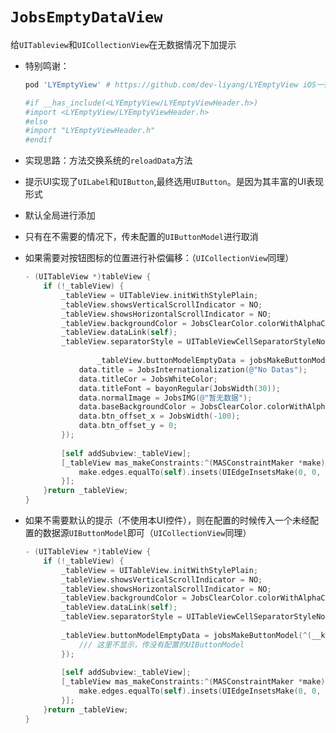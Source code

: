 # `JobsEmptyDataView`
给`UITableview`和`UICollectionView`在无数据情况下加提示

* 特别鸣谢：

  ```ruby
  pod 'LYEmptyView' # https://github.com/dev-liyang/LYEmptyView iOS一行代码集成空白页面占位图(无数据、无网络占位图)
  
  #if __has_include(<LYEmptyView/LYEmptyViewHeader.h>)
  #import <LYEmptyView/LYEmptyViewHeader.h>
  #else
  #import "LYEmptyViewHeader.h"
  #endif
  ```

* 实现思路：方法交换系统的`reloadData`方法

* 提示UI实现了`UILabel`和`UIButton`,最终选用`UIButton`。是因为其丰富的UI表现形式

* 默认全局进行添加

* 只有在不需要的情况下，传未配置的`UIButtonModel`进行取消

* 如果需要对按钮图标的位置进行补偿偏移：（`UICollectionView`同理）

  ```objective-c
  - (UITableView *)tableView {
      if (!_tableView) {
          _tableView = UITableView.initWithStylePlain;
          _tableView.showsVerticalScrollIndicator = NO;
          _tableView.showsHorizontalScrollIndicator = NO;
          _tableView.backgroundColor = JobsClearColor.colorWithAlphaComponent(0);
          _tableView.dataLink(self);
          _tableView.separatorStyle = UITableViewCellSeparatorStyleNone;
          
                  _tableView.buttonModelEmptyData = jobsMakeButtonModel(^(__kindof UIButtonModel * _Nullable data) {
              data.title = JobsInternationalization(@"No Datas");
              data.titleCor = JobsWhiteColor;
              data.titleFont = bayonRegular(JobsWidth(30));
              data.normalImage = JobsIMG(@"暂无数据");
              data.baseBackgroundColor = JobsClearColor.colorWithAlphaComponent(0);
              data.btn_offset_x = JobsWidth(-100);
              data.btn_offset_y = 0;
          });
        
          [self addSubview:_tableView];
          [_tableView mas_makeConstraints:^(MASConstraintMaker *make) {
              make.edges.equalTo(self).insets(UIEdgeInsetsMake(0, 0, 0, 0));
          }];
      }return _tableView;
  }
  ```
  
* 如果不需要默认的提示（不使用本UI控件），则在配置的时候传入一个未经配置的数据源`UIButtonModel`即可（`UICollectionView`同理）
  
  
  ```objective-c
  - (UITableView *)tableView {
      if (!_tableView) {
          _tableView = UITableView.initWithStylePlain;
          _tableView.showsVerticalScrollIndicator = NO;
          _tableView.showsHorizontalScrollIndicator = NO;
          _tableView.backgroundColor = JobsClearColor.colorWithAlphaComponent(0);
          _tableView.dataLink(self);
          _tableView.separatorStyle = UITableViewCellSeparatorStyleNone;
        
          _tableView.buttonModelEmptyData = jobsMakeButtonModel(^(__kindof UIButtonModel * _Nullable data) {
              /// 这里不显示，传没有配置的UIButtonModel
          });
        
          [self addSubview:_tableView];
          [_tableView mas_makeConstraints:^(MASConstraintMaker *make) {
              make.edges.equalTo(self).insets(UIEdgeInsetsMake(0, 0, 0, 0));
          }];
      }return _tableView;
  }
  ```
  
  
  
  




